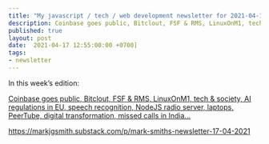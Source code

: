 ```yaml
---
title: "My javascript / tech / web development newsletter for 2021-04-17 is out!"
description: Coinbase goes public, Bitclout, FSF & RMS, LinuxOnM1, tech & society, AI regulations in EU, speech recognition, NodeJS radio server, laptops, PeerTube, digital transformation, missed calls in India...
published: true
layout: post
date:  2021-04-17 12:55:00:00 +0700]
tags:
- newsletter
---
```

In this week’s edition:

[Coinbase goes public, Bitclout, FSF & RMS, LinuxOnM1, tech & society, AI regulations in EU, speech recognition, NodeJS radio server, laptops, PeerTube, digital transformation, missed calls in India...](https://markjgsmith.substack.com/p/mark-smiths-newsletter-17-04-2021)

https://markjgsmith.substack.com/p/mark-smiths-newsletter-17-04-2021
